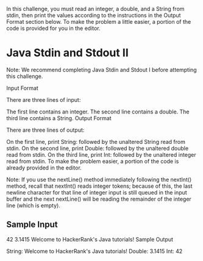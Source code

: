 In this challenge, you must read an integer, a double, and a String from stdin, then print the values according to the instructions in the Output Format section below. To make the problem a little easier, a portion of the code is provided for you in the editor.

# Java Stdin and Stdout II

Note: We recommend completing Java Stdin and Stdout I before attempting this challenge.

Input Format

There are three lines of input:

The first line contains an integer.
The second line contains a double.
The third line contains a String.
Output Format

There are three lines of output:

On the first line, print String: followed by the unaltered String read from stdin.
On the second line, print Double: followed by the unaltered double read from stdin.
On the third line, print Int: followed by the unaltered integer read from stdin.
To make the problem easier, a portion of the code is already provided in the editor.

Note: If you use the nextLine() method immediately following the nextInt() method, recall that nextInt() reads integer tokens; because of this, the last newline character for that line of integer input is still queued in the input buffer and the next nextLine() will be reading the remainder of the integer line (which is empty).

## Sample Input

42
3.1415
Welcome to HackerRank's Java tutorials!
Sample Output

String: Welcome to HackerRank's Java tutorials!
Double: 3.1415
Int: 42